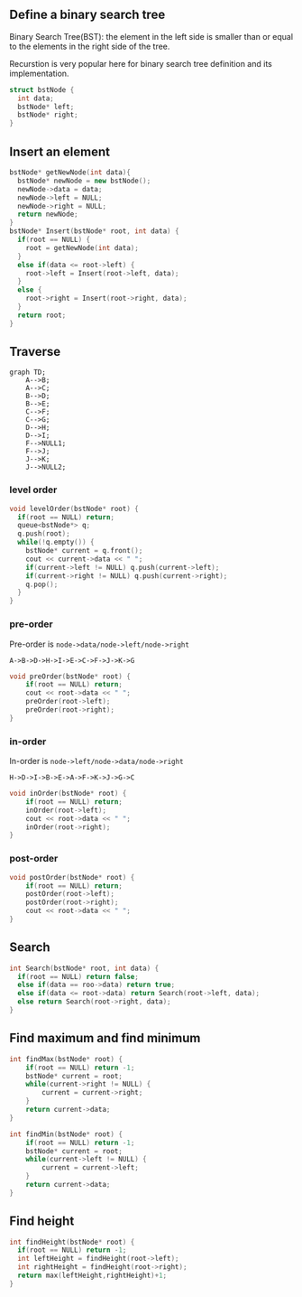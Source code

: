 ## Define a binary search tree
Binary Search Tree(BST): the element in the left side is smaller than or equal to the elements in the right side of the tree.

Recurstion is very popular here for binary search tree definition and its implementation.

```cpp
struct bstNode {
  int data;
  bstNode* left;
  bstNode* right;
}
```

## Insert an element

```cpp
bstNode* getNewNode(int data){
  bstNode* newNode = new bstNode();
  newNode->data = data;
  newNode->left = NULL;
  newNode->right = NULL;
  return newNode;
}
bstNode* Insert(bstNode* root, int data) {
  if(root == NULL) {
    root = getNewNode(int data);
  }
  else if(data <= root->left) {
    root->left = Insert(root->left, data);
  }
  else {
    root->right = Insert(root->right, data);
  }
  return root;
}
```

## Traverse
```mermaid
graph TD;
	A-->B;
	A-->C;
	B-->D;
	B-->E;
	C-->F;
	C-->G;
	D-->H;
	D-->I;
	F-->NULL1;
	F-->J;
	J-->K;
	J-->NULL2;
```
### level order

```cpp
void levelOrder(bstNode* root) {
  if(root == NULL) return;
  queue<bstNode*> q;
  q.push(root);
  while(!q.empty()) {
    bstNode* current = q.front();
    cout << current->data << " ";
    if(current->left != NULL) q.push(current->left);
    if(current->right != NULL) q.push(current->right);
    q.pop();
  }
}
```

### pre-order

Pre-order is `node->data/node->left/node->right`

`A->B->D->H->I->E->C->F->J->K->G`


```cpp
void preOrder(bstNode* root) {
    if(root == NULL) return;
    cout << root->data << " ";
    preOrder(root->left);
    preOrder(root->right);
}
```

### in-order

In-order is `node->left/node->data/node->right`

`H->D->I->B->E->A->F->K->J->G->C`

```cpp
void inOrder(bstNode* root) {
    if(root == NULL) return;
    inOrder(root->left);
    cout << root->data << " ";
    inOrder(root->right);
}
```

### post-order

```cpp
void postOrder(bstNode* root) {
    if(root == NULL) return;
    postOrder(root->left);
    postOrder(root->right);
    cout << root->data << " ";
}
```

## Search

```cpp
int Search(bstNode* root, int data) {
  if(root == NULL) return false;
  else if(data == roo->data) return true;
  else if(data <= root->data) return Search(root->left, data);
  else return Search(root->right, data);
}
```

## Find maximum and find minimum

```cpp
int findMax(bstNode* root) {
    if(root == NULL) return -1;
    bstNode* current = root;
    while(current->right != NULL) {
        current = current->right;
    }
    return current->data;
}

int findMin(bstNode* root) {
    if(root == NULL) return -1;
    bstNode* current = root;
    while(current->left != NULL) {
        current = current->left;
    }
    return current->data;
}
```

## Find height

```cpp
int findHeight(bstNode* root) {
  if(root == NULL) return -1;
  int leftHeight = findHeight(root->left);
  int rightHeight = findHeight(root->right);
  return max(leftHeight,rightHeight)+1;
}
```

